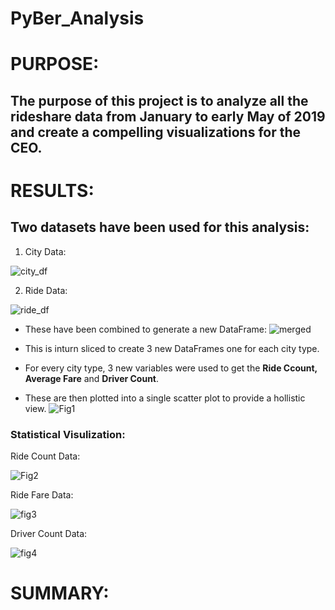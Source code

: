 # PyBer_Analysis

# PURPOSE:
  ## The purpose of this project is to analyze all the rideshare data from January to early May of 2019 and create a compelling visualizations for the CEO.

# RESULTS:
  ## Two datasets have been used for this analysis:
  1. City Data:
    
   ![city_df](https://user-images.githubusercontent.com/74985818/113456477-577f1800-93db-11eb-98b2-878955e27360.png)

  2. Ride Data: 
  
   ![ride_df](https://user-images.githubusercontent.com/74985818/113456491-5e0d8f80-93db-11eb-97e5-975e035dc24e.png)
   
  - These have been combined to generate a new DataFrame:
  ![merged](https://user-images.githubusercontent.com/74985818/113462244-fdd41900-93ed-11eb-8634-3e92f2f52c77.png)
  
   - This is inturn sliced to create 3 new DataFrames one for each city type.
   - For every city type, 3 new variables were used to get the **Ride Ccount, Average Fare** and **Driver Count**.
   - These are then plotted into a single scatter plot to provide a hollistic view.
   ![Fig1](https://user-images.githubusercontent.com/74985818/113462408-b39f6780-93ee-11eb-9438-cc3dc114b198.png)
   
   ### Statistical Visulization:
   
   Ride Count Data:
   
   ![Fig2](https://user-images.githubusercontent.com/74985818/113462470-07aa4c00-93ef-11eb-82ee-1333378b7605.png)
   
   Ride Fare Data:
   
   ![fig3](https://user-images.githubusercontent.com/74985818/113462473-0b3dd300-93ef-11eb-985f-1c52b3ad07f8.png)
   
   Driver Count Data:
   
   ![fig4](https://user-images.githubusercontent.com/74985818/113462477-0f69f080-93ef-11eb-804c-15a723c1b994.png)
   
   



# SUMMARY:

